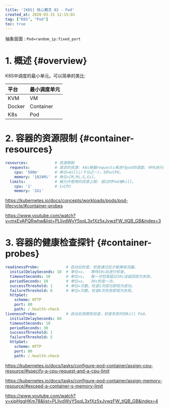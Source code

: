 ```yaml
---
title: '[K8S] 核心概念 02 - Pod'
created_at: 2020-03-31 12:15:01
tag: ["K8S", "Pod"]
toc: true
---
```



抽象层面 : `Pod=random_ip:fixed_port`

# 1. 概述 {#overview}

K8S中调度的最小单元。可以简单的类比:

| 平台   | 最小调度单元 |
| :----- | :----------- |
| KVM    | VM           |
| Docker | Container    |
| K8s    | Pod          |

# 2. 容器的资源限制 {#container-resources}

```yml
resources:            # 资源限制
  requests:           # 请求的资源: k8s根据requests来进行pod的调度; HPA进行伸缩时也是根据requests来计算的。
    cpu: '500m'       # 单位=milli(千分之一)。50%vCPU。
    memory: '1024Mi'  # 单位=[M,Mi,G,Gi]。
  limits:             # 被允许使用的资源上限: 超过时Pod被kill。
    cpu: '1'          # 1vCPU
    memory: '2Gi'
```

<https://kubernetes.io/docs/concepts/workloads/pods/pod-lifecycle/#container-probes>

<https://www.youtube.com/watch?v=mxEvAPQRwhw&list=PLIivdWyY5sqL3xfXz5xJvwzFW_tlQB_GB&index=3>


# 3. 容器的健康检查探针 {#container-probes}

```yml
readinessProbe:            # 启动后检查，检查通过后才能接收流量。
  initialDelaySeconds: 10  # 单位=s。  等待10s后进行检查。
  timeoutSeconds: 10       # 单位=s。  每一次检查超过10s没返回视为失败。
  periodSeconds: 10        # 单位=s。  30s检查一次。
  successThreshold: 1      # 单位=次数。检查1次成功即视为成功。
  failureThreshold: 6      # 单位=次数。检查6次失败即视为失败。
  httpGet:
    scheme: HTTP
    port: 80
    path: /.health-check
livenessProbe:             # 启动后周期性检查，检查失败时则kill Pod。
  initialDelaySeconds: 60
  timeoutSeconds: 10
  periodSeconds: 30
  successThreshold: 1
  failureThreshold: 5
  httpGet:
    scheme: HTTP
    port: 80
    path: /.health-check
```

<https://kubernetes.io/docs/tasks/configure-pod-container/assign-cpu-resource/#specify-a-cpu-request-and-a-cpu-limit>

<https://kubernetes.io/docs/tasks/configure-pod-container/assign-memory-resource/#exceed-a-container-s-memory-limit>

<https://www.youtube.com/watch?v=xjpHggHKm78&list=PLIivdWyY5sqL3xfXz5xJvwzFW_tlQB_GB&index=4>
